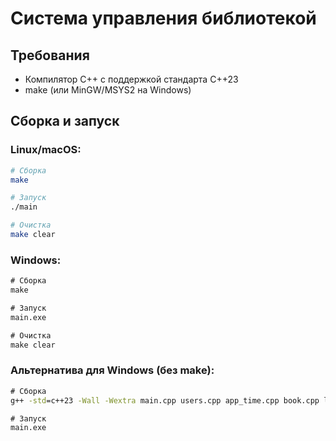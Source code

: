 # Система управления библиотекой

## Требования
- Компилятор C++ с поддержкой стандарта C++23
- make (или MinGW/MSYS2 на Windows)

## Сборка и запуск

### Linux/macOS:
```bash
# Сборка
make

# Запуск
./main

# Очистка
make clear
```

### Windows:
```cmd
# Сборка
make

# Запуск
main.exe

# Очистка
make clear
```

### Альтернатива для Windows (без make):
```cmd
# Сборка
g++ -std=c++23 -Wall -Wextra main.cpp users.cpp app_time.cpp book.cpp library_manager.cpp -o main.exe

# Запуск
main.exe
```

